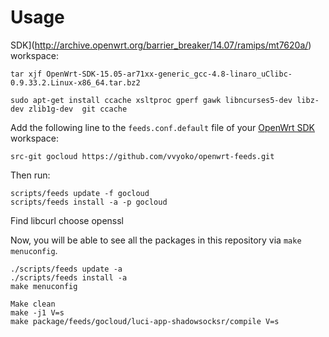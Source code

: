 # Usage

SDK](http://archive.openwrt.org/barrier_breaker/14.07/ramips/mt7620a/) workspace:

```
tar xjf OpenWrt-SDK-15.05-ar71xx-generic_gcc-4.8-linaro_uClibc-0.9.33.2.Linux-x86_64.tar.bz2

sudo apt-get install ccache xsltproc gperf gawk libncurses5-dev libz-dev zlib1g-dev  git ccache
```

Add the following line to the `feeds.conf.default` file of your [OpenWrt SDK](http://archive.openwrt.org/barrier_breaker/14.07/ramips/mt7620a/) workspace:

```
src-git gocloud https://github.com/vvyoko/openwrt-feeds.git
```

Then run:

```
scripts/feeds update -f gocloud
scripts/feeds install -a -p gocloud
```
Find libcurl choose openssl

Now, you will be able to see all the packages in this repository via `make menuconfig`.


```
./scripts/feeds update -a 
./scripts/feeds install -a
make menuconfig 
```

```
Make clean
make -j1 V=s
make package/feeds/gocloud/luci-app-shadowsocksr/compile V=s
```
